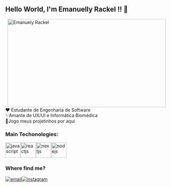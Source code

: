 ## Hello World, I'm Emanuelly Rackel !! 🍒

<img align="right" src="https://i.gifer.com/8TcH.gif" width="497" height="278" alt="Emanuely Rackel" />
<p>
    ❤ Estudante de Engenharia de Software</br>
    ✨Amante de UX/UI e Informática Biomédica</br>
    🚀Jogo meus projetinhos por aqui</br>
</p>

### Main Techonologies:

<div style="display:flex">
    <img width="48" src="https://cdn.jsdelivr.net/gh/devicons/devicon/icons/javascript/javascript-original.svg"
        alt="javascript" />
    <img width="48" src="https://cdn.jsdelivr.net/gh/devicons/devicon@latest/icons/react/react-original.svg"
        color="white" alt="reactjs" />
    <img width="48" src="https://cdn.jsdelivr.net/gh/devicons/devicon@latest/icons/nextjs/nextjs-original.svg"
        alt="nextjs" />
    <img width="48" src="https://cdn.jsdelivr.net/gh/devicons/devicon@latest/icons/nodejs/nodejs-original-wordmark.svg"
        alt="nodejs" />
</div>

### Where find me?

<div style="display:flex">
    <a href="mailto:contact.rackel@gmail.com">
        <img src="https://img.shields.io/badge/Gmail-D14836?style=for-the-badge&logo=gmail&logoColor=white" alt="email">
    </a>
    <a href="https://www.linkedin.com/in/emanuelly-rackel//" target="_blank">
        <img src="https://img.shields.io/badge/LinkedIn-0077B5?style=for-the-badge&logo=linkedin&logoColor=white" alt=""
            target="_blank">
    </a>
    <a href="https://www.instagram.com/llyrackel/" target="_blank">
        <img src="https://img.shields.io/badge/Instagram-E4405F?style=for-the-badge&logo=instagram&logoColor=white"
            alt="instagram" target="_blank">
    </a>
</div>


<!---
codesmanu/codesmanu is a ✨ special ✨ repository because its `README.md` (this file) appears on your GitHub profile.
You can click the Preview link to take a look at your changes.
--->
